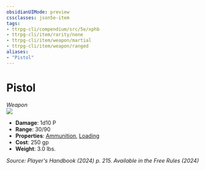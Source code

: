 ```yaml
---
obsidianUIMode: preview
cssclasses: json5e-item
tags:
- ttrpg-cli/compendium/src/5e/xphb
- ttrpg-cli/item/rarity/none
- ttrpg-cli/item/weapon/martial
- ttrpg-cli/item/weapon/ranged
aliases: 
- "Pistol"
---
```

# Pistol
*Weapon*  
![](3-Mechanics/CLI/items/img/pistol.webp#right)

- **Damage**: 1d10 P
- **Range**: 30/90
- **Properties**: [Ammunition](3-Mechanics/CLI/rules/item-properties.md#Ammunition), [Loading](3-Mechanics/CLI/rules/item-properties.md#Loading)
- **Cost**: 250 gp
- **Weight**: 3.0 lbs.

*Source: Player's Handbook (2024) p. 215. Available in the Free Rules (2024)*